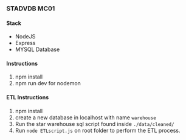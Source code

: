 ### STADVDB MC01

#### Stack
- NodeJS 
- Express
- MYSQL Database

#### Instructions
1. npm install
2. npm run dev for nodemon

#### ETL Instructions
1. npm install
2. create a new database in localhost with name `warehouse`
3. Run the star warehouse sql script found inside `./data/cleaned/`
4. Run `node ETLscript.js` on root folder to perform the ETL process.